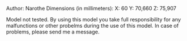 Author: Narothe
Dimensions (in millimeters):
X: 60
Y: 70,660
Z: 75,907

Model not tested. 
By using this model you take full responsibility for any malfunctions or other probelms during the use of this model. 
In case of problems, please send me a message.